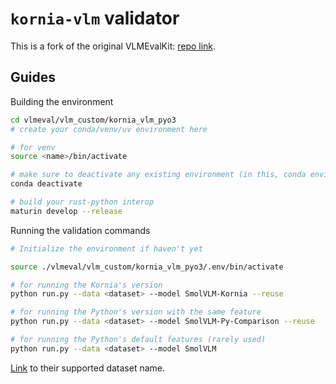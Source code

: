 # `kornia-vlm` validator

This is a fork of the original VLMEvalKit: [repo link](https://github.com/open-compass/VLMEvalKit).


## Guides

Building the environment
```sh
cd vlmeval/vlm_custom/kornia_vlm_pyo3
# create your conda/venv/uv environment here

# for venv
source <name>/bin/activate

# make sure to deactivate any existing environment (in this, conda environments)
conda deactivate

# build your rust-python interop
maturin develop --release
```

Running the validation commands
```sh
# Initialize the environment if haven't yet

source ./vlmeval/vlm_custom/kornia_vlm_pyo3/.env/bin/activate

# for running the Kornia's version
python run.py --data <dataset> --model SmolVLM-Kornia --reuse

# for running the Python's version with the same feature
python run.py --data <dataset> --model SmolVLM-Py-Comparison --reuse

# for running the Python's default features (rarely used)
python run.py --data <dataset> --model SmolVLM
```

[Link](https://aicarrier.feishu.cn/wiki/Qp7wwSzQ9iK1Y6kNUJVcr6zTnPe?table=tblsdEpLieDoCxtb&view=vewa8sGZrY) to their supported dataset name.
